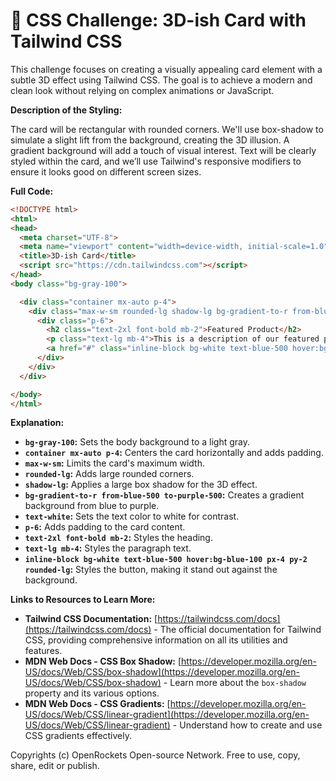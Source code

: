 # 🐞 CSS Challenge:  3D-ish Card with Tailwind CSS


This challenge focuses on creating a visually appealing card element with a subtle 3D effect using Tailwind CSS.  The goal is to achieve a modern and clean look without relying on complex animations or JavaScript.


**Description of the Styling:**

The card will be rectangular with rounded corners.  We'll use box-shadow to simulate a slight lift from the background, creating the 3D illusion.  A gradient background will add a touch of visual interest.  Text will be clearly styled within the card, and we’ll use Tailwind's responsive modifiers to ensure it looks good on different screen sizes.


**Full Code:**

```html
<!DOCTYPE html>
<html>
<head>
  <meta charset="UTF-8">
  <meta name="viewport" content="width=device-width, initial-scale=1.0">
  <title>3D-ish Card</title>
  <script src="https://cdn.tailwindcss.com"></script>
</head>
<body class="bg-gray-100">

  <div class="container mx-auto p-4">
    <div class="max-w-sm rounded-lg shadow-lg bg-gradient-to-r from-blue-500 to-purple-500 text-white">
      <div class="p-6">
        <h2 class="text-2xl font-bold mb-2">Featured Product</h2>
        <p class="text-lg mb-4">This is a description of our featured product. It's really amazing and you should totally buy it!</p>
        <a href="#" class="inline-block bg-white text-blue-500 hover:bg-blue-100 px-4 py-2 rounded-lg">Learn More</a>
      </div>
    </div>
  </div>

</body>
</html>
```


**Explanation:**

* **`bg-gray-100`:** Sets the body background to a light gray.
* **`container mx-auto p-4`:** Centers the card horizontally and adds padding.
* **`max-w-sm`:** Limits the card's maximum width.
* **`rounded-lg`:** Adds large rounded corners.
* **`shadow-lg`:** Applies a large box shadow for the 3D effect.
* **`bg-gradient-to-r from-blue-500 to-purple-500`:** Creates a gradient background from blue to purple.
* **`text-white`:** Sets the text color to white for contrast.
* **`p-6`:** Adds padding to the card content.
* **`text-2xl font-bold mb-2`:** Styles the heading.
* **`text-lg mb-4`:** Styles the paragraph text.
* **`inline-block bg-white text-blue-500 hover:bg-blue-100 px-4 py-2 rounded-lg`:** Styles the button, making it stand out against the background.


**Links to Resources to Learn More:**

* **Tailwind CSS Documentation:** [https://tailwindcss.com/docs](https://tailwindcss.com/docs) -  The official documentation for Tailwind CSS, providing comprehensive information on all its utilities and features.
* **MDN Web Docs - CSS Box Shadow:** [https://developer.mozilla.org/en-US/docs/Web/CSS/box-shadow](https://developer.mozilla.org/en-US/docs/Web/CSS/box-shadow) - Learn more about the `box-shadow` property and its various options.
* **MDN Web Docs - CSS Gradients:** [https://developer.mozilla.org/en-US/docs/Web/CSS/linear-gradient](https://developer.mozilla.org/en-US/docs/Web/CSS/linear-gradient) - Understand how to create and use CSS gradients effectively.


Copyrights (c) OpenRockets Open-source Network. Free to use, copy, share, edit or publish.

